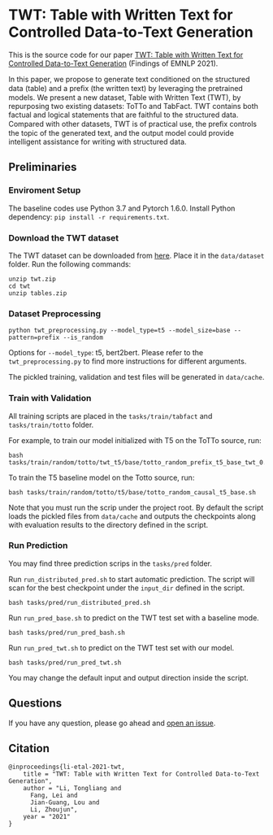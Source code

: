 # TWT: Table with Written Text for Controlled Data-to-Text Generation

This is the source code for our paper [TWT: Table with Written Text for Controlled Data-to-Text Generation](https://underline.io/lecture/38303-twt-table-with-written-text-for-controlled-data-to-text-generation) (Findings of EMNLP 2021).

In this paper, we propose to generate text conditioned on the structured data (table) and a preﬁx (the written text) by leveraging the pretrained models.
We present a new dataset, Table with Written Text (TWT), by repurposing two existing datasets: ToTTo and TabFact. TWT contains both factual and logical statements that are faithful to the structured data.
Compared with other datasets, TWT is of practical use, the preﬁx controls the topic of the generated text, and the output model could provide intelligent assistance for writing with structured data.

## Preliminaries

### Enviroment Setup

The baseline codes use Python 3.7 and Pytorch 1.6.0.
Install Python dependency: `pip install -r requirements.txt`.

### Download the TWT dataset

The TWT dataset can be downloaded from [here](#). Place it in the `data/dataset` folder.
Run the following commands:

```shell
unzip twt.zip
cd twt
unzip tables.zip
```

### Dataset Preprocessing

```shell
python twt_preprocessing.py --model_type=t5 --model_size=base --pattern=prefix --is_random
```

Options for `--model_type`: t5, bert2bert. Please refer to the `twt_preprocessing.py` to find more instructions for different arguments.

The pickled training, validation and test files will be generated in `data/cache`.

### Train with Validation

All training scripts are placed in the `tasks/train/tabfact` and `tasks/train/totto` folder.

For example, to train our model initialized with T5 on the ToTTo source, run:

```shell
bash tasks/train/random/totto/twt_t5/base/totto_random_prefix_t5_base_twt_0.4_gen_loss.sh
```

To train the T5 baseline model on the Totto source, run:

```shell
bash tasks/train/random/totto/t5/base/totto_random_causal_t5_base.sh
```

Note that you must run the scrip under the project root. By default the script loads the pickled files from `data/cache` and outputs the checkpoints along with evaluation results to the directory defined in the script.

### Run Prediction

You may find three prediction scrips in the `tasks/pred` folder.

Run `run_distributed_pred.sh` to start automatic prediction. The script will scan for the best checkpoint under the `input_dir` defined in the script.

```shell
bash tasks/pred/run_distributed_pred.sh
```

Run `run_pred_base.sh` to predict on the TWT test set with a baseline mode.

```shell
bash tasks/pred/run_pred_bash.sh
```

Run `run_pred_twt.sh` to predict on the TWT test set with our model.

```shell
bash tasks/pred/run_pred_twt.sh
```

You may change the default input and output direction inside the script.


## Questions

If you have any question, please go ahead and [open an issue](https://github.com/tonyliangli/TWT/issues).


## Citation

```
@inproceedings{li-etal-2021-twt,
    title = "TWT: Table with Written Text for Controlled Data-to-Text Generation",
    author = "Li, Tongliang and
      Fang, Lei and
      Jian-Guang, Lou and
      Li, Zhoujun",
    year = "2021"
}
```
